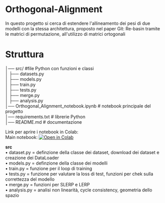 # Orthogonal-Alignment
In questo progetto si cerca di estendere l'allineamento dei pesi di due modelli con la stessa architettura, proposto nel paper Git: Re-basin tramite le matrici di permutazione, all'utilizzo di matrici ortogonali

# Struttura
│── src/ #file Python con funzioni e classi<br>
│ ├── datasets.py<br>
│ ├── models.py <br>
│ ├── train.py<br>
│ ├── tests.py<br>
│ ├── merge.py<br>
│ ├── analysis.py<br>
│── Orthogonal_Alignment_notebook.ipynb # notebook principale del progetto<br>
│── requirements.txt # librerie Python<br>
│── README.md # documentazione<br>

Link per aprire i notebook in Colab:<br>
Main notebook: [![Open in Colab](https://colab.research.google.com/assets/colab-badge.svg)](https://colab.research.google.com/github/elemannoni/Orthogonal-Alignment/blob/main/Orthogonal_Alignment_notebook.ipynb)

**src**<br>
  • dataset.py =  definzione della classe dei dataset, download dei dataset e creazione dei DataLoader<br>
  • models.py = definzione della classe dei modelli<br>
  • train.py = funzione per il loop di training<br>
  • tests.py = funzione per valutare la loss di test, funzioni per chek sulla correttezza del modello<br>
  • merge.py = funzioni per SLERP e LERP<br>
  • analysis.py = analisi non linearità, cycle consistency, geometria dello spazio<br>


